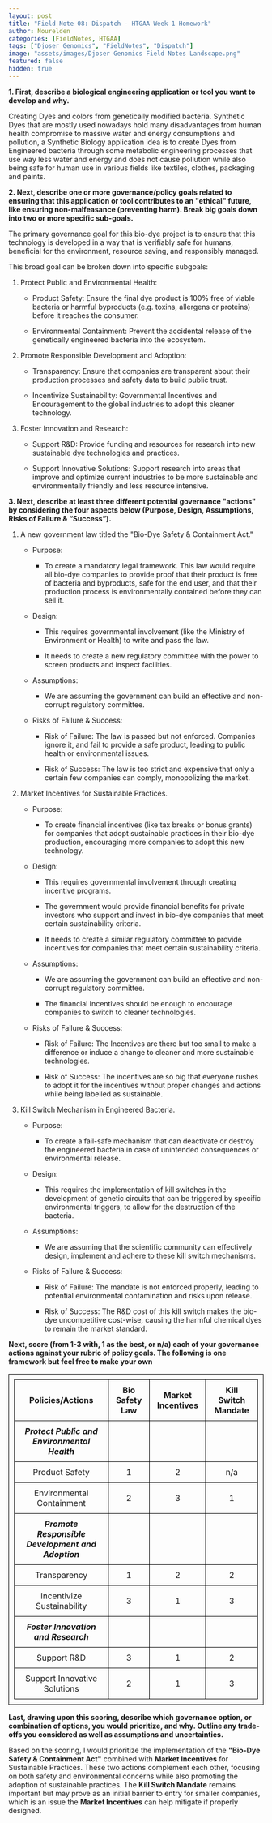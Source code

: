 ```yaml
---
layout: post
title: "Field Note 08: Dispatch - HTGAA Week 1 Homework"
author: Nourelden
categories: [FieldNotes, HTGAA]
tags: ["Djoser Genomics", "FieldNotes", "Dispatch"]
image: "assets/images/Djoser Genomics Field Notes Landscape.png"
featured: false
hidden: true
---
```


**1. First, describe a biological engineering application or tool you want to develop and why.**

Creating Dyes and colors from genetically modified bacteria. Synthetic Dyes that are mostly used nowadays hold many disadvantages from human health compromise to massive water and energy consumptions and pollution, a Synthetic Biology application idea is to create Dyes from Engineered bacteria through some metabolic engineering processes that use way less water and energy and does not cause pollution while also being safe for human use in various fields like textiles, clothes, packaging and paints.

**2. Next, describe one or more governance/policy goals related to ensuring that this application or tool contributes to an "ethical" future, like ensuring non-malfeasance (preventing harm). Break big goals down into two or more specific sub-goals.**

The primary governance goal for this bio-dye project is to ensure that this technology is developed in a way that is verifiably safe for humans, beneficial for the environment, resource saving, and responsibly managed.

This broad goal can be broken down into specific subgoals:

1. Protect Public and Environmental Health:

   - Product Safety: Ensure the final dye product is 100% free of viable bacteria or harmful byproducts (e.g. toxins, allergens or proteins) before it reaches the consumer.

   - Environmental Containment: Prevent the accidental release of the genetically engineered bacteria into the ecosystem.

2. Promote Responsible Development and Adoption:

   - Transparency: Ensure that companies are transparent about their production processes and safety data to build public trust.

   - Incentivize Sustainability: Governmental Incentives and Encouragement to the global industries to adopt this cleaner technology.

3. Foster Innovation and Research:

   - Support R&D: Provide funding and resources for research into new sustainable dye technologies and practices.

   - Support Innovative Solutions: Support research into areas that improve and optimize current industries to be more sustainable and environmentally friendly and less resource intensive.

**3. Next, describe at least three different potential governance "actions" by considering the four aspects below (Purpose, Design, Assumptions, Risks of Failure & “Success”).**

1. A new government law titled the "Bio-Dye Safety & Containment Act."

   - Purpose:

     - To create a mandatory legal framework. This law would require all bio-dye companies to provide proof that their product is free of bacteria and byproducts, safe for the end user, and that their production process is environmentally contained before they can sell it.

   - Design:

     - This requires governmental involvement (like the Ministry of Environment or Health) to write and pass the law.

     - It needs to create a new regulatory committee with the power to screen products and inspect facilities.

   - Assumptions:

     - We are assuming the government can build an effective and non-corrupt regulatory committee.

   - Risks of Failure & Success:

     - Risk of Failure: The law is passed but not enforced. Companies ignore it, and fail to provide a safe product, leading to public health or environmental issues.

     - Risk of Success: The law is too strict and expensive that only a certain few companies can comply, monopolizing the market.

2. Market Incentives for Sustainable Practices.

   - Purpose:

     - To create financial incentives (like tax breaks or bonus grants) for companies that adopt sustainable practices in their bio-dye production, encouraging more companies to adopt this new technology.

   - Design:

     - This requires governmental involvement through creating incentive programs.

     - The government would provide financial benefits for private investors who support and invest in bio-dye companies that meet certain sustainability criteria.

     - It needs to create a similar regulatory committee to provide incentives for companies that meet certain sustainability criteria.

   - Assumptions:

     - We are assuming the government can build an effective and non-corrupt regulatory committee.

     - The financial Incentives should be enough to encourage companies to switch to cleaner technologies.

   - Risks of Failure & Success:

     - Risk of Failure: The Incentives are there but too small to make a difference or induce a change to cleaner and more sustainable technologies.

     - Risk of Success: The incentives are so big that everyone rushes to adopt it for the incentives without proper changes and actions while being labelled as sustainable.

3. Kill Switch Mechanism in Engineered Bacteria.

   - Purpose:

     - To create a fail-safe mechanism that can deactivate or destroy the engineered bacteria in case of unintended consequences or environmental release.

   - Design:

     - This requires the implementation of kill switches in the development of genetic circuits that can be triggered by specific environmental triggers, to allow for the destruction of the bacteria.

   - Assumptions:

     - We are assuming that the scientific community can effectively design, implement and adhere to these kill switch mechanisms.

   - Risks of Failure & Success:

     - Risk of Failure: The mandate is not enforced properly, leading to potential environmental contamination and risks upon release.

     - Risk of Success: The R&D cost of this kill switch makes the bio-dye uncompetitive cost-wise, causing the harmful chemical dyes to remain the market standard.

**Next, score (from 1-3 with, 1 as the best, or n/a) each of your governance actions against your rubric of policy goals. The following is one framework but feel free to make your own**

| **Policies/Actions**                               | **Bio Safety Law** | **Market Incentives** | **Kill Switch Mandate** |
| -------------------------------------------------- | ------------------ | --------------------- | ----------------------- |
| _**Protect Public and Environmental Health**_      |                    |                       |                         |
| Product Safety                                     | 1                  | 2                     | n/a                     |
| Environmental Containment                          | 2                  | 3                     | 1                       |
| _**Promote Responsible Development and Adoption**_ |                    |                       |                         |
| Transparency                                       | 1                  | 2                     | 2                       |
| Incentivize Sustainability                         | 3                  | 1                     | 3                       |
| _**Foster Innovation and Research**_               |                    |                       |                         |
| Support R&D                                        | 3                  | 1                     | 2                       |
| Support Innovative Solutions                       | 2                  | 1                     | 3                       |

**Last, drawing upon this scoring, describe which governance option, or combination of options, you would prioritize, and why. Outline any trade-offs you considered as well as assumptions and uncertainties.**

Based on the scoring, I would prioritize the implementation of the **"Bio-Dye Safety & Containment Act"** combined with **Market Incentives** for Sustainable Practices. These two actions complement each other, focusing on both safety and environmental concerns while also promoting the adoption of sustainable practices. The **Kill Switch Mandate** remains important but may prove as an initial barrier to entry for smaller companies, which is an issue the **Market Incentives** can help mitigate if properly designed.

<style>
table:not(.rouge-table), th, td:not(.rouge-gutter, .rouge-code) {
    border: 1px solid black;
    border-collapse: collapse;
    padding: 10px;
    text-align: center;
}
</style>
